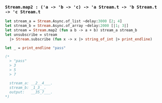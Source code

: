 ### `Stream.map2 : ('a -> 'b -> 'c) -> 'a Stream.t -> 'b Stream.t -> 'c Stream.t`

```ocaml
let stream_a = Stream.Async.of_list ~delay:3000 [2; 4]
let stream_b = Stream.Async.of_array ~delay:2000 [|1; 3|]
let stream = Stream.map2 (fun a b -> a + b) stream_a stream_b
let unsubscribe = stream
  |> Stream.subscribe (fun x -> x |> string_of_int |> print_endline)

let _ = print_endline "pass"

(*
  > "pass"
  > 3
  > 5
  > 7

  stream_a: __2__4___.
  stream_b: _1_3__.
  output:   __35_7___.
*)
```